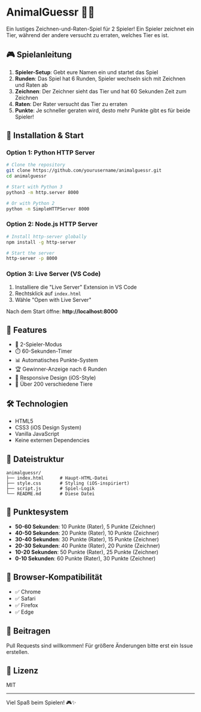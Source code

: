 # AnimalGuessr 🎨🐾

Ein lustiges Zeichnen-und-Raten-Spiel für 2 Spieler! Ein Spieler zeichnet ein Tier, während der andere versucht zu erraten, welches Tier es ist.

## 🎮 Spielanleitung

1. **Spieler-Setup**: Gebt eure Namen ein und startet das Spiel
2. **Runden**: Das Spiel hat 6 Runden, Spieler wechseln sich mit Zeichnen und Raten ab
3. **Zeichnen**: Der Zeichner sieht das Tier und hat 60 Sekunden Zeit zum Zeichnen
4. **Raten**: Der Rater versucht das Tier zu erraten
5. **Punkte**: Je schneller geraten wird, desto mehr Punkte gibt es für beide Spieler!

## 🚀 Installation & Start

### Option 1: Python HTTP Server
```bash
# Clone the repository
git clone https://github.com/yourusername/animalguessr.git
cd animalguessr

# Start with Python 3
python3 -m http.server 8000

# Or with Python 2
python -m SimpleHTTPServer 8000
```

### Option 2: Node.js HTTP Server
```bash
# Install http-server globally
npm install -g http-server

# Start the server
http-server -p 8000
```

### Option 3: Live Server (VS Code)
1. Installiere die "Live Server" Extension in VS Code
2. Rechtsklick auf `index.html`
3. Wähle "Open with Live Server"

Nach dem Start öffne: **http://localhost:8000**

## 🎯 Features

- 🎨 2-Spieler-Modus
- ⏱️ 60-Sekunden-Timer
- 📊 Automatisches Punkte-System
- 🏆 Gewinner-Anzeige nach 6 Runden
- 📱 Responsive Design (iOS-Style)
- 🦁 Über 200 verschiedene Tiere

## 🛠️ Technologien

- HTML5
- CSS3 (iOS Design System)
- Vanilla JavaScript
- Keine externen Dependencies

## 📂 Dateistruktur

```
animalguessr/
├── index.html      # Haupt-HTML-Datei
├── style.css       # Styling (iOS-inspiriert)
├── script.js       # Spiel-Logik
└── README.md       # Diese Datei
```

## 🎨 Punktesystem

- **50-60 Sekunden**: 10 Punkte (Rater), 5 Punkte (Zeichner)
- **40-50 Sekunden**: 20 Punkte (Rater), 10 Punkte (Zeichner)
- **30-40 Sekunden**: 30 Punkte (Rater), 15 Punkte (Zeichner)
- **20-30 Sekunden**: 40 Punkte (Rater), 20 Punkte (Zeichner)
- **10-20 Sekunden**: 50 Punkte (Rater), 25 Punkte (Zeichner)
- **0-10 Sekunden**: 60 Punkte (Rater), 30 Punkte (Zeichner)

## 📱 Browser-Kompatibilität

- ✅ Chrome
- ✅ Safari
- ✅ Firefox
- ✅ Edge

## 🤝 Beitragen

Pull Requests sind willkommen! Für größere Änderungen bitte erst ein Issue erstellen.

## 📄 Lizenz

MIT

---

Viel Spaß beim Spielen! 🎮✨